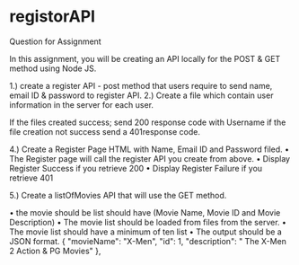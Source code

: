 # registorAPI
Question for Assignment 

In this assignment, you will be creating an API locally for the POST & GET method using Node JS.

1.) create a register API - post method that users require to send name, email ID & password to register API. 
2.) Create a file which contain user information in the server for each user.

If the files created success; send 200 response code with Username
if the file creation not success   send a 401response code.

4.) Create a Register Page HTML with Name, Email ID and Password filed.
•	The Register page will call the register API you create from above.
•	Display Register Success if you retrieve 200
•	Display Register Failure if you retrieve 401

5.) Create a listOfMovies API that will use the GET method.

•	the movie should be list should have (Movie Name, Movie ID and Movie Description)
•	The movie list should be loaded from files from the server.
•	The movie list should have a minimum of ten list 
•	The output should be a JSON format.
{
    "movieName": "X-Men",
    "id": 1,
    "description": " The X-Men 2 Action & PG Movies"
  },

